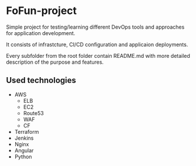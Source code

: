 # FoFun-project
Simple project for testing/learning different DevOps tools and approaches for application development.

It consists of infrastcture, CI/CD configuration and applicaion deployments.

Every subfolder from the root folder contain README.md with more detailed description of the purpose and features.

## Used technologies
* AWS
  * ELB
  * EC2
  * Route53
  * WAF
  * CF
* Terraform
* Jenkins
* Nginx
* Angular
* Python
